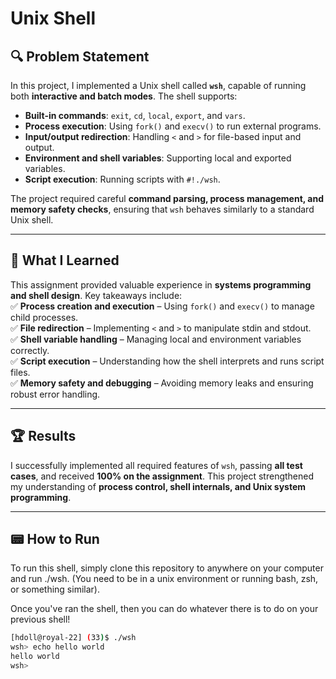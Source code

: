 # Unix Shell

## 🔍 Problem Statement  
In this project, I implemented a Unix shell called **`wsh`**, capable of running both **interactive and batch modes**. The shell supports:  
- **Built-in commands**: `exit`, `cd`, `local`, `export`, and `vars`.  
- **Process execution**: Using `fork()` and `execv()` to run external programs.  
- **Input/output redirection**: Handling `<` and `>` for file-based input and output.  
- **Environment and shell variables**: Supporting local and exported variables.  
- **Script execution**: Running scripts with `#!./wsh`.  

The project required careful **command parsing, process management, and memory safety checks**, ensuring that `wsh` behaves similarly to a standard Unix shell.  

---  

## 🎯 What I Learned  
This assignment provided valuable experience in **systems programming and shell design**. Key takeaways include:  
✅ **Process creation and execution** – Using `fork()` and `execv()` to manage child processes.  
✅ **File redirection** – Implementing `<` and `>` to manipulate stdin and stdout.  
✅ **Shell variable handling** – Managing local and environment variables correctly.  
✅ **Script execution** – Understanding how the shell interprets and runs script files.  
✅ **Memory safety and debugging** – Avoiding memory leaks and ensuring robust error handling.  

---  

## 🏆 Results  
I successfully implemented all required features of `wsh`, passing **all test cases**, and received **100% on the assignment**. This project strengthened my understanding of **process control, shell internals, and Unix system programming**.  

---  

## 📟 How to Run
To run this shell, simply clone this repository to anywhere on your computer and run ./wsh. (You need to be in a unix environment or running bash, zsh, or something similar).

Once you've ran the shell, then you can do whatever there is to do on your previous shell!
```bash
[hdoll@royal-22] (33)$ ./wsh
wsh> echo hello world
hello world
wsh>
```
